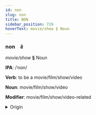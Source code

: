 ```yaml
---
id: non
slug: non
title: NON
sidebar_position: 719
hoverText: movie/show § Noun
---
```


### non&emsp;<span kind="abugida">ƨ̃</span>

*movie/show* **§** Noun

**IPA**: /ˈnɑn/

**Verb**: to be a movie/film/show/video

**Noun**: movie/film/show/video

**Modifier**: movie/film/show/video-related

<details>
    <summary>Origin</summary>
    Lü ᦐᧂ ṅang /naŋ˥/<br/>
    <em>Kra-Dai Language Family</em>
</details>